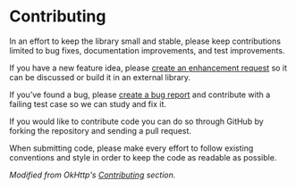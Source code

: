 # Contributing

In an effort to keep the library small and stable, please keep contributions limited to bug fixes, documentation improvements, and test improvements.

If you have a new feature idea, please [create an enhancement request](https://github.com/GuilhE/android-circular-progress-view/issues/new?assignees=&labels=enhancement&template=feature_request.md&title=) so it can be discussed or build it in an external library.

If you’ve found a bug, please [create a bug report](https://github.com/GuilhE/android-circular-progress-view/issues/new?assignees=GuilhE&labels=bug&template=bug_report.md&title=) and contribute with a failing test case so we can study and fix it.

If you would like to contribute code you can do so through GitHub by forking the repository and sending a pull request.

When submitting code, please make every effort to follow existing conventions and style in order to keep the code as readable as possible.

*Modified from OkHttp's [Contributing](https://square.github.io/okhttp/contributing/) section.*
